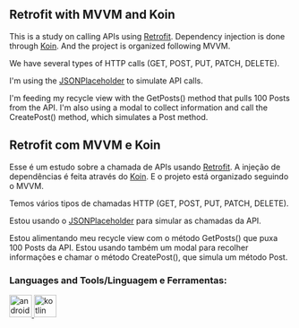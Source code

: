 ## Retrofit with MVVM and Koin

This is a study on calling APIs using [Retrofit](https://square.github.io/retrofit/). Dependency injection is done through [Koin](https://insert-koin.io/). And the project is organized following MVVM.

We have several types of HTTP calls (GET, POST, PUT, PATCH, DELETE).

I'm using the
[JSONPlaceholder](https://jsonplaceholder.typicode.com/guide/) to simulate API calls.

I'm feeding my recycle view with the GetPosts() method that pulls 100 Posts from the API. I'm also using a modal to collect information and call the CreatePost() method, which simulates a Post method.

## Retrofit com MVVM e Koin
Esse é um estudo sobre a chamada de APIs usando [Retrofit](https://square.github.io/retrofit/). A injeção de dependências é feita através do [Koin](https://insert-koin.io/). E o projeto está organizado seguindo o MVVM.

Temos vários tipos de chamadas HTTP (GET, POST, PUT, PATCH, DELETE).

Estou usando o 
[JSONPlaceholder](https://jsonplaceholder.typicode.com/guide/) para simular as chamadas da API.

Estou alimentando meu recycle view com o método GetPosts() que puxa 100 Posts da API. Estou usando também um modal para recolher informações e chamar o método CreatePost(), que simula um método Post.

<h3 align="left">Languages and Tools/Linguagem e Ferramentas:</h3>
<p align="left"> <a href="https://developer.android.com" target="_blank" rel="noreferrer"> <img src="https://images.vexels.com/media/users/3/139556/isolated/preview/1718a076e29822051df8bcf8b5ce1124-android-logo.png" alt="android" width="40" height="40"/> </a> <a href="https://kotlinlang.org" target="_blank" rel="noreferrer"> <img src="https://www.vectorlogo.zone/logos/kotlinlang/kotlinlang-icon.svg" alt="kotlin" width="40" height="40"/> </a> </p>
